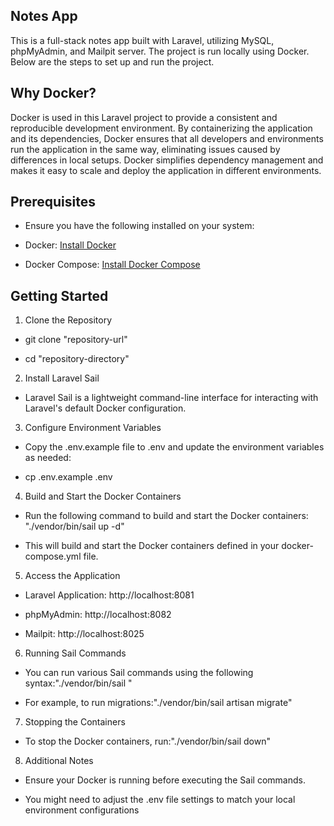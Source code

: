 ## Notes App

This is a full-stack notes app built with Laravel, utilizing MySQL, phpMyAdmin, and Mailpit server. The project is run locally using Docker. Below are the steps to set up and run the project.

## Why Docker?

Docker is used in this Laravel project to provide a consistent and reproducible development environment. By containerizing the application and its dependencies, Docker ensures that all developers and environments run the application in the same way, eliminating issues caused by differences in local setups. Docker simplifies dependency management and makes it easy to scale and deploy the application in different environments.

## Prerequisites
- Ensure you have the following installed on your system:

- Docker: [Install Docker](https://docs.docker.com/engine/install/)

- Docker Compose: [Install Docker Compose](https://docs.docker.com/compose/install/)

## Getting Started
1. Clone the Repository

- git clone "repository-url"

- cd "repository-directory"

2. Install Laravel Sail

- Laravel Sail is a lightweight command-line interface for interacting with Laravel's default Docker configuration.

3. Configure Environment Variables

- Copy the .env.example file to .env and update the environment variables as needed:

- cp .env.example .env

4. Build and Start the Docker Containers

- Run the following command to build and start the Docker containers: "./vendor/bin/sail up -d"

- This will build and start the Docker containers defined in your docker-compose.yml file.

5. Access the Application

- Laravel Application: http://localhost:8081

- phpMyAdmin: http://localhost:8082

- Mailpit: http://localhost:8025

6. Running Sail Commands

- You can run various Sail commands using the following syntax:"./vendor/bin/sail <command>"

- For example, to run migrations:"./vendor/bin/sail artisan migrate"

7. Stopping the Containers

- To stop the Docker containers, run:"./vendor/bin/sail down"

8. Additional Notes

- Ensure your Docker is running before executing the Sail commands.

- You might need to adjust the .env file settings to match your local environment configurations